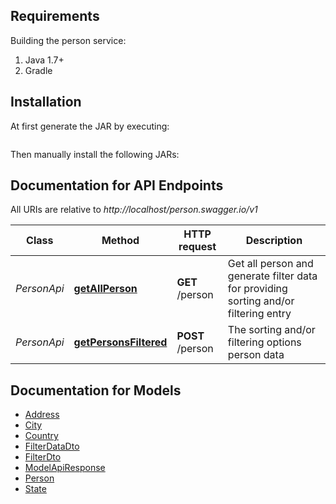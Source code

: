 
## Requirements

Building the person service:
1. Java 1.7+
2. Gradle

## Installation
At first generate the JAR by executing:

```shell
```

Then manually install the following JARs:
 
 
## Documentation for API Endpoints

All URIs are relative to *http://localhost/person.swagger.io/v1*

Class | Method | HTTP request | Description
------------ | ------------- | ------------- | -------------
*PersonApi* | [**getAllPerson**](gen/docs/PersonApi.md#getAllPerson) | **GET** /person | Get all person and generate filter data for providing sorting and/or filtering entry
*PersonApi* | [**getPersonsFiltered**](gen/docs/PersonApi.md#getPersonsFiltered) | **POST** /person | The sorting and/or filtering options person data


## Documentation for Models

 - [Address](gen/docs/Address.md)
 - [City](gen/docs/City.md)
 - [Country](gen/docs/Country.md)
 - [FilterDataDto](gen/docs/FilterDataDto.md)
 - [FilterDto](gen/docs/FilterDto.md)
 - [ModelApiResponse](gen/docs/ModelApiResponse.md)
 - [Person](gen/docs/Person.md)
 - [State](gen/docs/State.md)

